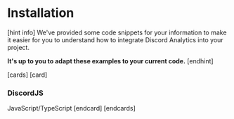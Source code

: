 # Installation

[hint info]
We've provided some code snippets for your information to make it easier for you to understand how to integrate Discord Analytics into your project.

**It's up to you to adapt these examples to your current code.**
[endhint]

[cards]
[card]

<h3>DiscordJS</h3>
JavaScript/TypeScript
[endcard]
[endcards]
